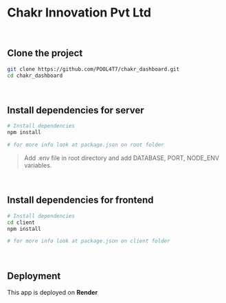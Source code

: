 # Chakr Innovation Pvt Ltd

<br >

## Clone the project

```bash
git clone https://github.com/POOL4T7/chakr_dashboard.git
cd chakr_dashboard
```

<br>

## Install dependencies for server

```bash
# Install dependencies
npm install

# for more info look at package.json on root folder
```

> Add .env file in root directory and add DATABASE, PORT, NODE_ENV variables.

<br>

## Install dependencies for frontend

```bash
# Install dependencies
cd client
npm install

# for more info look at package.json on client folder
```

<br>

## Deployment

This app is deployed on **Render**